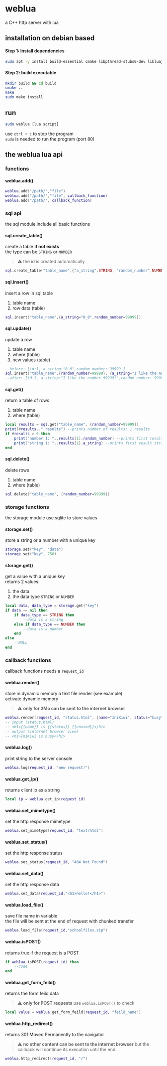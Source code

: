 # weblua
a C++ http server with lua

## installation on debian based
#### Step 1: Install dependencies
```bash
sudo apt -y install build-essential cmake libpthread-stubs0-dev libluajit-5.1-dev libsqlite3-dev
```

#### Step 2: build executable

```bash
mkdir build && cd build
cmake ..
make
sudo make install
```
## run
```bash
sudo weblua [lua script]
```
use `ctrl + c` to stop the program \
`sudo` is needed to run the program (port 80)
## the weblua lua api
### functions
#### weblua.add()
```lua
weblua.add("/path/","file") 
weblua.add("/path/","file", callback_function)
weblua.add("/path/", callback_function)
```

### sql api
the sql module include all basic functions
#### sql.create_table()
create a table **if not exists** \
the type can be `STRING` or `NUMBER`
> :warning: the id is created automatically
```lua
sql.create_table("table_name",{"a_string",STRING, "random_number",NUMBER})
```
#### sql.insert()
insert a row in sql table
1. table name 
2. row data (table)
```lua
sql.insert("table_name",{a_string="0_0",random_number=99999})
```
#### sql.update()
update a row
1. table name
2. where (table)
3. new values (table)
```lua
--before: [id:1, a_string:"0_0",random_number: 99999 ]
sql.insert("table_name",{random_number=99999}, {a_string="I like the number 99999!"})
--after: [id:1, a_string:"I like the number 99999!",random_number: 99999 ]
```
#### sql.get()
return a table of rows
1. table name 
2. where (table)
```lua
local results = sql.get("table_name", {random_number=99999})
print(#results.." results") --prints number of results: 1 results
if #results > 0 then
    print("number 1: "..results[1].random_number) --prints first result number
    print("string 1: "..results[1].a_string) --prints first result string
end
```
#### sql.delete()
delete  rows
1. table name
2. where (table)
```lua
sql.delete("table_name", {random_number=99999})
```

### storage functions
the storage module use sqlite to store values
#### storage.set()
store a string or a number with a unique key
```lua
storage.set("key", "data")
storage.set("key", 750)
``` 
#### storage.get()
get a value with a unique key \
returns 2 values:
1. the data 
2. the data type `STRING` or `NUMBER`
```lua
local data, data_type = storage.get("key")
if data ~= nil then
    if data_type == STRING then
        --data is a string
    else if data_type == NUMBER then
        --data is a number
    end
else
    --NULL
end
```
### callback functions
callback functions needs a `request_id`
#### weblua.render()
store in dynamic memory a text file render (see example) \
activate dynamic memory
> :warning: **only for 2Mo can be sent to the internet browser** 
```lua
weblua.render(request_id, "status.html", {name="IniKiwi", status="busy"})
-- input (status.html)
-- <h1>{{name}} is {{status}} {{unused}}</h1>
-- output (internet browser view)
-- <h1>IniKiwi is busy</h1>
```
#### weblua.log()
print string to the server console
```lua
weblua.log(request_id, "new request!")
```
#### weblua.get_ip() 
returns client ip as a string
```lua
local ip = weblua.get_ip(request_id)
```
#### weblua.set_mimetype()
set the http response mimetype
```lua
weblua.set_mimetype(request_id, "text/html")
``` 
#### weblua.set_status()
set the http response status
```lua
weblua.set_status(request_id, "404 Not Found")
```
#### weblua.set_data()
set the http response data
```lua
weblua.set_data(request_id,"<h1>hello!</h1>")
```

#### weblua.load_file()
save file name in variable\
the file will be sent at the end of request with chunked transfer
```lua
weblua.load_file(request_id,"schoolfiles.zip") 
``` 
#### weblua.isPOST()
returns true if the request is a POST
```lua
if weblua.isPOST(request_id) then
    --code
end
```
#### weblua.get_form_feild()
returns the form feild data
> :warning: **only for POST requests** use `weblua.isPOST()` to check
```lua
local value = weblua.get_form_feild(request_id, "feild_name")
```

#### weblua.http_redirect()
returns 301 Moved Permanently to the navigator
> :warning: **no other content can be sent to the internet browser** but the callback will continue its execution until the end
```lua
weblua.http_redirect(request_id, "/")
```